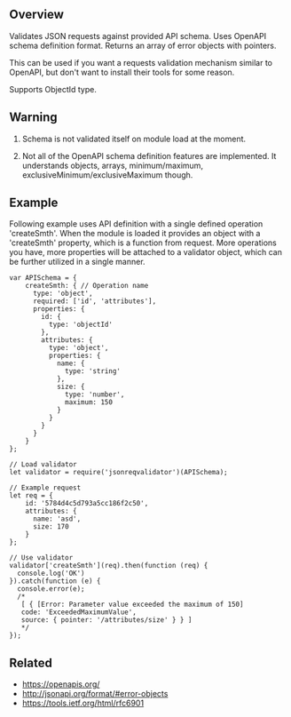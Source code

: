 ## Overview

Validates JSON requests against provided API schema. Uses OpenAPI schema definition format. Returns an array of error objects with pointers.

This can be used if you want a requests validation mechanism similar to OpenAPI, but don't want to install their tools for some reason.

Supports ObjectId type.

## Warning
1) Schema is not validated itself on module load at the moment.

2) Not all of the OpenAPI schema definition features are implemented. 
It understands objects, arrays, minimum/maximum, exclusiveMinimum/exclusiveMaximum though.

## Example
Following example uses API definition with a single defined operation 'createSmth'. 
When the module is loaded it provides an object with a 'createSmth' property, which is a function from request. 
More operations you have, more properties will be attached to a validator object, which can be further utilized in a single manner. 

```
var APISchema = {
    createSmth: { // Operation name
      type: 'object',
      required: ['id', 'attributes'],
      properties: {
        id: {
          type: 'objectId'
        },
        attributes: {
          type: 'object',
          properties: {
            name: {
              type: 'string'
            },
            size: {
              type: 'number',
              maximum: 150
            }
          }
        }
      }
    }
};

// Load validator
let validator = require('jsonreqvalidator')(APISchema);

// Example request
let req = {
    id: '5784d4c5d793a5cc186f2c50',
    attributes: {
      name: 'asd',
      size: 170
    }
};

// Use validator
validator['createSmth'](req).then(function (req) {
  console.log('OK')
}).catch(function (e) {
  console.error(e);
  /*
   [ { [Error: Parameter value exceeded the maximum of 150]
   code: 'ExceededMaximumValue',
   source: { pointer: '/attributes/size' } } ]
   */
});
```

## Related
* https://openapis.org/
* http://jsonapi.org/format/#error-objects
* https://tools.ietf.org/html/rfc6901
